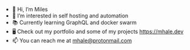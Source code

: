 - 👋 Hi, I’m Miles
- 👀 I’m interested in self hosting and automation
- 📚 Currently learning GraphQL and docker swarm
- 🖥 Check out my portfolio and some of my projects https://mhale.dev
- 📫 You can reach me at mhale@protonmail.com

<!---
halemiles/halemiles is a ✨ special ✨ repository because its `README.md` (this file) appears on your GitHub profile.
You can click the Preview link to take a look at your changes.
--->
